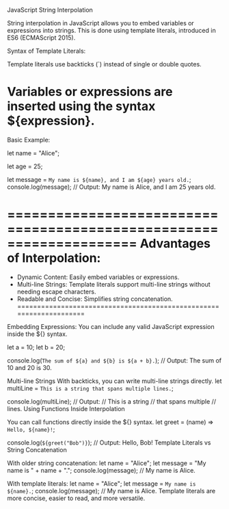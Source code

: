 JavaScript String Interpolation

String interpolation in JavaScript allows you to embed variables or expressions into strings. This is done using template literals, introduced in ES6 (ECMAScript 2015).

Syntax of Template Literals:

Template literals use backticks (`) instead of single or double quotes.

Variables or expressions are inserted using the syntax ${expression}.
====================================================================
Basic Example:

let name = "Alice";

let age = 25;

let message = `My name is ${name}, and I am ${age} years old.`;
console.log(message); // Output: My name is Alice, and I am 25 years old.

====================================================================
Advantages of Interpolation:
=====================
 - Dynamic Content: Easily embed variables or expressions.
 - Multi-line Strings: Template literals support multi-line strings without needing escape characters.
 - Readable and Concise: Simplifies string concatenation.
====================================================================

Embedding Expressions:
You can include any valid JavaScript expression inside the ${} syntax.

let a = 10;
let b = 20;

console.log(`The sum of ${a} and ${b} is ${a + b}.`); // Output: The sum of 10 and 20 is 30.

Multi-line Strings
With backticks, you can write multi-line strings directly.
let multiLine = `This is a string
that spans multiple
lines.`;

console.log(multiLine);
// Output:
// This is a string
// that spans multiple
// lines.
Using Functions Inside Interpolation

You can call functions directly inside the ${} syntax.
let greet = (name) => `Hello, ${name}!`;

console.log(`${greet("Bob")}`); // Output: Hello, Bob!
Template Literals vs String Concatenation

With older string concatenation:
let name = "Alice";
let message = "My name is " + name + ".";
console.log(message); // My name is Alice.

With template literals:
let name = "Alice";
let message = `My name is ${name}.`;
console.log(message); // My name is Alice.
Template literals are more concise, easier to read, and more versatile.
